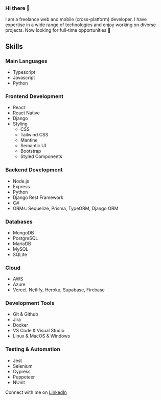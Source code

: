 ### Hi there 👋

I am a freelance web and mobile (cross-platform) developer. I have expertise in a wide range of technologies and enjoy working on diverse projects. Now looking for full-time opportunities 👀

## Skills

### Main Languages
- Typescript
- Javascript
- Python

### Frontend Development
- React
- React Native
- Django
- Styling
  - CSS
  - Tailwind CSS
  - Mantine
  - Semantic UI
  - Bootstrap
  - Styled Components

### Backend Development
- Node.js
- Express
- Python
- Django Rest Framework
- C#
- ORMs: Sequelize, Prisma, TypeORM, Django ORM

### Databases
- MongoDB
- PostgreSQL
- MariaDB
- MySQL
- SQLite

### Cloud
- AWS
- Azure
- Vercel, Netlify, Heroku, Supabase, Firebase

### Development Tools
- Git & Github
- Jira
- Docker
- VS Code & Visual Studio
- Linux & MacOS & Windows

### Testing & Automation
- Jest
- Selenium
- Cypress
- Puppeteer
- NUnit


Connect with me on [LinkedIn](https://www.linkedin.com/in/tuomas-kemppainen-177476279/)
